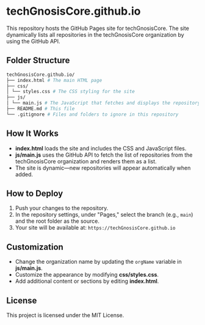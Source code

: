 # techGnosisCore.github.io

This repository hosts the GitHub Pages site for techGnosisCore. The site dynamically lists all repositories in the techGnosisCore organization by using the GitHub API.

## Folder Structure

```graphql
techGnosisCore.github.io/ 
├── index.html # The main HTML page 
├── css/ 
│ └── styles.css # The CSS styling for the site 
├── js/ 
│ └── main.js # The JavaScript that fetches and displays the repository list 
├── README.md # This file 
└── .gitignore # Files and folders to ignore in this repository
```


## How It Works

- **index.html** loads the site and includes the CSS and JavaScript files.
- **js/main.js** uses the GitHub API to fetch the list of repositories from the techGnosisCore organization and renders them as a list.
- The site is dynamic—new repositories will appear automatically when added.

## How to Deploy

1. Push your changes to the repository.
2. In the repository settings, under "Pages," select the branch (e.g., `main`) and the root folder as the source.
3. Your site will be available at: `https://techGnosisCore.github.io`

## Customization

- Change the organization name by updating the `orgName` variable in **js/main.js**.
- Customize the appearance by modifying **css/styles.css**.
- Add additional content or sections by editing **index.html**.

## License

This project is licensed under the MIT License.
